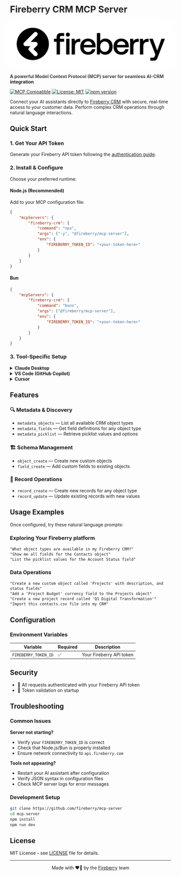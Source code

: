 # Fireberry CRM MCP Server

<a target="_blank" href="https://fireberry.com" align="center" style="filter:drop-shadow(0 0 18px #fff) drop-shadow(0 0 12px #fff)">
<img alt="Fireberry's Logo" src="./docs/fireberry-logo.svg">

</a>

**A powerful Model Context Protocol (MCP) server for seamless AI-CRM integration**

[![MCP Compatible](https://img.shields.io/badge/MCP-Compatible-blue.svg)](https://modelcontextprotocol.io)
[![License: MIT](https://img.shields.io/badge/License-MIT-yellow.svg)](https://opensource.org/licenses/MIT)
[![npm version](https://badge.fury.io/js/%40fireberry%2Fmcp-server.svg)](https://badge.fury.io/js/%40fireberry%2Fmcp-server)

</div>

Connect your AI assistants directly to [Fireberry CRM](https://fireberry.com) with secure, real-time access to your customer data. Perform complex CRM operations through natural language interactions.

## Quick Start

### 1. Get Your API Token

Generate your Fireberry API token following the [authentication guide](https://developers.fireberry.com/docs/authentication).

### 2. Install & Configure

Choose your preferred runtime:

#### Node.js (Recommended)

Add to your MCP configuration file:

```json
{
    "mcpServers": {
        "fireberry-crm": {
            "command": "npx",
            "args": ["-y", "@fireberry/mcp-server"],
            "env": {
                "FIREBERRY_TOKEN_ID": "<your-token-here>"
            }
        }
    }
}
```

#### Bun

```json
{
    "mcpServers": {
        "fireberry-crm": {
            "command": "bunx",
            "args": ["@fireberry/mcp-server"],
            "env": {
                "FIREBERRY_TOKEN_ID": "<your-token-here>"
            }
        }
    }
}
```

### 3. Tool-Specific Setup

<details>
<summary><strong>Claude Desktop</strong></summary>

Update `claude_desktop_config.json` [from MCP official docs](https://modelcontextprotocol.io/quickstart/user):

```json
{
    "mcpServers": {
        "fireberry-crm": {
            "command": "npx",
            "args": ["-y", "@fireberry/mcp-server"],
            "env": {
                "FIREBERRY_TOKEN_ID": "<your-token-here>"
            }
        }
    }
}
```

</details>

<details>
<summary><strong>VS Code (GitHub Copilot)</strong></summary>

Add to `.vscode/settings.json`:

```json
{
    "github.copilot.advanced": {
        "mcpServers": {
            "fireberry-crm": {
                "command": "npx",
                "args": ["-y", "@fireberry/mcp-server"],
                "env": {
                    "FIREBERRY_TOKEN_ID": "<your-token-here>"
                }
            }
        }
    }
}
```

</details>

<details>
<summary><strong>Cursor</strong></summary>

Navigate to Settings → MCP Servers and add:

```json
{
    "fireberry-crm": {
        "command": "npx",
        "args": ["-y", "@fireberry/mcp-server"],
        "env": {
            "FIREBERRY_TOKEN_ID": "<your-token-here>"
        }
    }
}
```

</details>

## Features

### 🔍 **Metadata & Discovery**

- `metadata_objects` — List all available CRM object types
- `metadata_fields` — Get field definitions for any object type
- `metadata_picklist` — Retrieve picklist values and options

### 🏗️ **Schema Management**

- `object_create` — Create new custom objects
- `field_create` — Add custom fields to existing objects

### 📝 **Record Operations**

- `record_create` — Create new records for any object type
- `record_update` — Update existing records with new values

## Usage Examples

Once configured, try these natural language prompts:

### Exploring Your Fireberry platform

```
"What object types are available in my Fireberry CRM?"
"Show me all fields for the Contacts object"
"List the picklist values for the Account Status field"
```

### Data Operations

```
"Create a new custom object called 'Projects' with description, and status fields"
"Add a 'Project Budget' currency field to the Projects object"
"Create a new project record called 'Q1 Digital Transformation'"
"Import this contacts.csv file into my CRM"
```

## Configuration

### Environment Variables

| Variable             | Required | Description              |
| -------------------- | -------- | ------------------------ |
| `FIREBERRY_TOKEN_ID` | ✅       | Your Fireberry API token |

## Security

- 🔐 All requests authenticated with your Fireberry API token
- 🔑 Token validation on startup

## Troubleshooting

### Common Issues

**Server not starting?**

- Verify your `FIREBERRY_TOKEN_ID` is correct
- Check that Node.js/Bun is properly installed
- Ensure network connectivity to `api.fireberry.com`

**Tools not appearing?**

- Restart your AI assistant after configuration
- Verify JSON syntax in configuration files
- Check MCP server logs for error messages

### Development Setup

```bash
git clone https://github.com/fireberry/mcp-server
cd mcp-server
npm install
npm run dev
```

## License

MIT License - see [LICENSE](LICENSE) file for details.

---

<div align="center">
Made with ❤️‍🔥 by the <a href="https://fireberry.com">Fireberry</a> team
</div>
